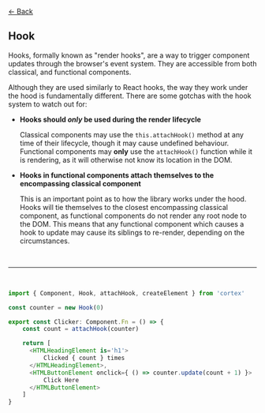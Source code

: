 [<- Back](../readme.md)

## Hook

Hooks, formally known as "render hooks", are a way to trigger component updates through the browser's event system. They are accessible from both classical, and functional components.

Although they are used similarly to React hooks, the way they work under the hood is fundamentally different. There are some gotchas with the hook system to watch out for:

- **Hooks should *only* be used during the render lifecycle**
  
  Classical components may use the `this.attachHook()` method at any time of their lifecycle, though it may cause undefined behaviour. Functional components may **only** use the `attachHook()` function while it is rendering, as it will otherwise not know its location in the DOM.

- **Hooks in functional components attach themselves to the encompassing classical component**

  This is an important point as to how the library works under the hood. Hooks will tie themselves to the closest encompassing classical component, as functional components do not render any root node to the DOM. This means that any functional component which causes a hook to update may cause its siblings to re-render, depending on the circumstances.

&nbsp;

---

&nbsp;

```typescript
import { Component, Hook, attachHook, createElement } from 'cortex'

const counter = new Hook(0)

export const Clicker: Component.Fn = () => {
    const count = attachHook(counter)

    return [
      <HTMLHeadingElement is='h1'>
          Clicked { count } times
      </HTMLHeadingElement>,
      <HTMLButtonElement onclick={ () => counter.update(count + 1) }>
          Click Here
      </HTMLButtonElement>
    ]
}
```
